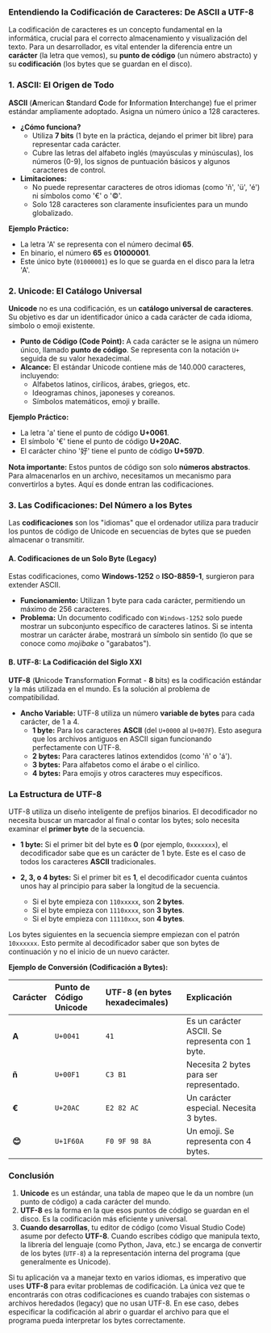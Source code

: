 ### Entendiendo la Codificación de Caracteres: De ASCII a UTF-8

La codificación de caracteres es un concepto fundamental en la informática, crucial para el correcto almacenamiento y visualización del texto. Para un desarrollador, es vital entender la diferencia entre un **carácter** (la letra que vemos), su **punto de código** (un número abstracto) y su **codificación** (los bytes que se guardan en el disco).

### 1. ASCII: El Origen de Todo

**ASCII** (**A**merican **S**tandard **C**ode for **I**nformation **I**nterchange) fue el primer estándar ampliamente adoptado. Asigna un número único a 128 caracteres.

* **¿Cómo funciona?**
    * Utiliza **7 bits** (1 byte en la práctica, dejando el primer bit libre) para representar cada carácter.
    * Cubre las letras del alfabeto inglés (mayúsculas y minúsculas), los números (0-9), los signos de puntuación básicos y algunos caracteres de control.
* **Limitaciones:**
    * No puede representar caracteres de otros idiomas (como 'ñ', 'ü', 'é') ni símbolos como '€' o '©'.
    * Solo 128 caracteres son claramente insuficientes para un mundo globalizado.

**Ejemplo Práctico:**
* La letra 'A' se representa con el número decimal **65**.
* En binario, el número **65** es **01000001**.
* Este único byte (`01000001`) es lo que se guarda en el disco para la letra 'A'.



### 2. Unicode: El Catálogo Universal

**Unicode** no es una codificación, es un **catálogo universal de caracteres**. Su objetivo es dar un identificador único a cada carácter de cada idioma, símbolo o emoji existente.

* **Punto de Código (Code Point):** A cada carácter se le asigna un número único, llamado **punto de código**. Se representa con la notación `U+` seguida de su valor hexadecimal.
* **Alcance:** El estándar Unicode contiene más de 140.000 caracteres, incluyendo:
    * Alfabetos latinos, cirílicos, árabes, griegos, etc.
    * Ideogramas chinos, japoneses y coreanos.
    * Símbolos matemáticos, emoji y braille.

**Ejemplo Práctico:**
* La letra 'a' tiene el punto de código **U+0061**.
* El símbolo '€' tiene el punto de código **U+20AC**.
* El carácter chino '好' tiene el punto de código **U+597D**.

**Nota importante:** Estos puntos de código son solo **números abstractos**. Para almacenarlos en un archivo, necesitamos un mecanismo para convertirlos a bytes. Aquí es donde entran las codificaciones.



### 3. Las Codificaciones: Del Número a los Bytes

Las **codificaciones** son los "idiomas" que el ordenador utiliza para traducir los puntos de código de Unicode en secuencias de bytes que se pueden almacenar o transmitir.

#### A. Codificaciones de un Solo Byte (Legacy)

Estas codificaciones, como **Windows-1252** o **ISO-8859-1**, surgieron para extender ASCII.
* **Funcionamiento:** Utilizan 1 byte para cada carácter, permitiendo un máximo de 256 caracteres.
* **Problema:** Un documento codificado con `Windows-1252` solo puede mostrar un subconjunto específico de caracteres latinos. Si se intenta mostrar un carácter árabe, mostrará un símbolo sin sentido (lo que se conoce como *mojibake* o "garabatos").

#### B. UTF-8: La Codificación del Siglo XXI

**UTF-8** (**U**nicode **T**ransformation **F**ormat - **8** bits) es la codificación estándar y la más utilizada en el mundo. Es la solución al problema de compatibilidad.

* **Ancho Variable:** UTF-8 utiliza un número **variable de bytes** para cada carácter, de 1 a 4.
    * **1 byte:** Para los caracteres **ASCII** (del `U+0000` al `U+007F`). Esto asegura que los archivos antiguos en ASCII sigan funcionando perfectamente con UTF-8.
    * **2 bytes:** Para caracteres latinos extendidos (como 'ñ' o 'á').
    * **3 bytes:** Para alfabetos como el árabe o el cirílico.
    * **4 bytes:** Para emojis y otros caracteres muy específicos.

### La Estructura de UTF-8

UTF-8 utiliza un diseño inteligente de prefijos binarios. El decodificador no necesita buscar un marcador al final o contar los bytes; solo necesita examinar el **primer byte** de la secuencia.

-   **1 byte:** Si el primer bit del byte es **0** (por ejemplo, `0xxxxxxx`), el decodificador sabe que es un carácter de 1 byte. Este es el caso de todos los caracteres **ASCII** tradicionales.

-   **2, 3, o 4 bytes:** Si el primer bit es **1**, el decodificador cuenta cuántos unos hay al principio para saber la longitud de la secuencia.
    -   Si el byte empieza con `110xxxxx`, son **2 bytes**.
    -   Si el byte empieza con `1110xxxx`, son **3 bytes**.
    -   Si el byte empieza con `11110xxx`, son **4 bytes**.

Los bytes siguientes en la secuencia siempre empiezan con el patrón `10xxxxxx`. Esto permite al decodificador saber que son bytes de continuación y no el inicio de un nuevo carácter.




**Ejemplo de Conversión (Codificación a Bytes):**

| Carácter | Punto de Código Unicode | UTF-8 (en bytes hexadecimales) | Explicación |
| :--- | :--- | :--- | :--- |
| **A** | `U+0041` | `41` | Es un carácter ASCII. Se representa con 1 byte. |
| **ñ** | `U+00F1` | `C3 B1` | Necesita 2 bytes para ser representado. |
| **€** | `U+20AC` | `E2 82 AC` | Un carácter especial. Necesita 3 bytes. |
| **😊** | `U+1F60A` | `F0 9F 98 8A` | Un emoji. Se representa con 4 bytes. |



### Conclusión 


1.  **Unicode** es un estándar, una tabla de mapeo que le da un nombre (un punto de código) a cada carácter del mundo.
2.  **UTF-8** es la forma en la que esos puntos de código se guardan en el disco. Es la codificación más eficiente y universal.
3.  **Cuando desarrollas**, tu editor de código (como Visual Studio Code) asume por defecto **UTF-8**. Cuando escribes código que manipula texto, la librería del lenguaje (como Python, Java, etc.) se encarga de convertir de los bytes (`UTF-8`) a la representación interna del programa (que generalmente es Unicode).

Si tu aplicación va a manejar texto en varios idiomas, es imperativo que uses **UTF-8** para evitar problemas de codificación. La única vez que te encontrarás con otras codificaciones es cuando trabajes con sistemas o archivos heredados (legacy) que no usan UTF-8. En ese caso, debes especificar la codificación al abrir o guardar el archivo para que el programa pueda interpretar los bytes correctamente.